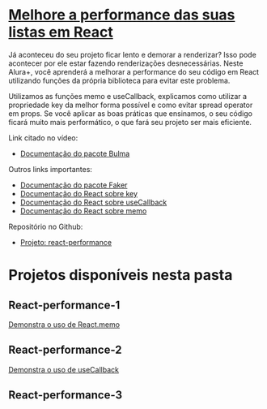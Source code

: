 # [Melhore a performance das suas listas em React](https://cursos.alura.com.br/extra/alura-mais/melhore-a-performance-das-suas-listas-em-react-c1021)

Já aconteceu do seu projeto ficar lento e demorar a renderizar? Isso pode acontecer por ele estar fazendo renderizações desnecessárias. Neste Alura+, você aprenderá a melhorar a performance do seu código em React utilizando funções da própria biblioteca para evitar este problema.

Utilizamos as funções memo e useCallback, explicamos como utilizar a propriedade key da melhor forma possível e como evitar spread operator em props. Se você aplicar as boas práticas que ensinamos, o seu código ficará muito mais performático, o que fará seu projeto ser mais eficiente.

Link citado no vídeo:

- [Documentação do pacote Bulma](https://bulma.io/)

Outros links importantes:

- [Documentação do pacote Faker](https://www.npmjs.com/package/faker)
- [Documentação do React sobre key](https://pt-br.reactjs.org/docs/lists-and-keys.html)
- [Documentação do React sobre useCallback](https://pt-br.reactjs.org/docs/hooks-reference.html#usecallback)
- [Documentação do React sobre memo](https://pt-br.reactjs.org/docs/react-api.html#reactmemo)

Repositório no Github:

- [Projeto: react-performance](https://github.com/lfrprazeres/react-performance)

# Projetos disponíveis nesta pasta

## React-performance-1

[Demonstra o uso de React.memo](../notas-de-aula/memo.md)

## React-performance-2

[Demonstra o uso de useCallback](../notas-de-aula/useCallback.md)

## React-performance-3
